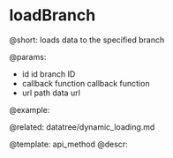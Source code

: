 loadBranch
=============

@short: loads data to the specified branch
	

@params:
- id 	id 		branch ID
- callback 	   function  	callback function
- url    path   data url


@example:

@related:
	datatree/dynamic_loading.md

@template:	api_method
@descr:


